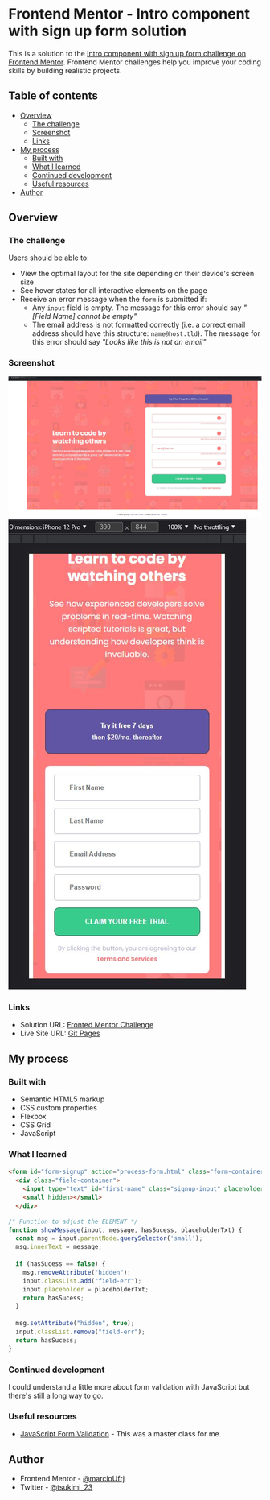 # Frontend Mentor - Intro component with sign up form solution

This is a solution to the [Intro component with sign up form challenge on Frontend Mentor](https://www.frontendmentor.io/challenges/intro-component-with-signup-form-5cf91bd49edda32581d28fd1). Frontend Mentor challenges help you improve your coding skills by building realistic projects. 

## Table of contents

- [Overview](#overview)
  - [The challenge](#the-challenge)
  - [Screenshot](#screenshot)
  - [Links](#links)
- [My process](#my-process)
  - [Built with](#built-with)
  - [What I learned](#what-i-learned)
  - [Continued development](#continued-development)
  - [Useful resources](#useful-resources)
- [Author](#author)

## Overview

### The challenge

Users should be able to:

- View the optimal layout for the site depending on their device's screen size
- See hover states for all interactive elements on the page
- Receive an error message when the `form` is submitted if:
  - Any `input` field is empty. The message for this error should say *"[Field Name] cannot be empty"*
  - The email address is not formatted correctly (i.e. a correct email address should have this structure: `name@host.tld`). The message for this error should say *"Looks like this is not an email"*

### Screenshot

![](./screenshots/desktop-version.JPG)
![](./screenshots/mobile-version.JPG)

### Links

- Solution URL: [Fronted Mentor Challenge](https://your-solution-url.com)
- Live Site URL: [Git Pages](https://your-live-site-url.com)

## My process

### Built with

- Semantic HTML5 markup
- CSS custom properties
- Flexbox
- CSS Grid
- JavaScript

### What I learned

```html
<form id="form-signup" action="process-form.html" class="form-container">
  <div class="field-container">
    <input type="text" id="first-name" class="signup-input" placeholder="First Name">
    <small hidden></small>
  </div>
```
```js
/* Function to adjust the ELEMENT */
function showMessage(input, message, hasSucess, placeholderTxt) {
  const msg = input.parentNode.querySelector('small');
  msg.innerText = message;

  if (hasSucess == false) {
    msg.removeAttribute("hidden");
    input.classList.add("field-err");
    input.placeholder = placeholderTxt;
    return hasSucess;
  }

  msg.setAttribute("hidden", true);
  input.classList.remove("field-err");
  return hasSucess;
}
```


### Continued development

I could understand a little more about form validation with JavaScript but there's still a long way to go.

### Useful resources

- [JavaScript Form Validation](https://www.javascripttutorial.net/javascript-dom/javascript-form/) - This was a master class for me.

## Author

- Frontend Mentor - [@marcioUfrj](https://www.frontendmentor.io/profile/marcioUfrj)
- Twitter - [@tsukimi_23](https://www.twitter.com/tsukimi_23)